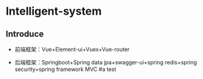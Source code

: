 # Intelligent-system
## Introduce
* 前端框架：Vue+Element-ui+Vuex+Vue-router
+ 后端框架：Springboot+Spring data jpa+swagger-ui+spring redis+spring security+spring framework MVC
#a test
